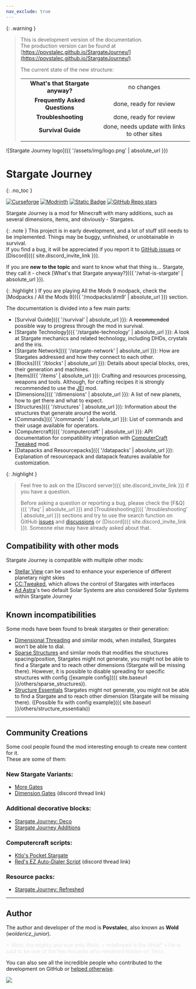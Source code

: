```yaml
---
nav_exclude: true
---
```


{: .warning }
> This is development version of the documentation.  
> The production version can be found at [https://povstalec.github.io/StargateJourney/](https://povstalec.github.io/StargateJourney/)
> 
> The current state of the new structure:  
> 
> |                                    |                                              |
> |:----------------------------------:|:--------------------------------------------:|
> |  **What's that Stargate anyway?**  |                  no changes                  |
> |   **Frequently Asked Questions**   |            done, ready for review            |
> |        **Troubleshooting**         |            done, ready for review            |
> |         **Survival Guide**         | done, needs update with links to other sites |
> |                                    |                                              |
>

<div class="text-center" markdown="block">

![Stargate Journey logo]({{ '/assets/img/logo.png' | absolute_url }})

# Stargate Journey
{: .no_toc }

<div style="display: none">
    <p>// Lets call this an easter egg</p>
    <p>Did you ever hear the tragedy of Darth Plagueis The Wise? I thought not.</p>
    <p>It’s not a story the Jedi would tell you. It’s a Sith legend.</p>
    <p>Darth Plagueis was a Dark Lord of the Sith, so powerful and so wise he could use the Force to influence the midichlorians to create life…</p>
    <p>He had such a knowledge of the dark side that he could even keep the ones he cared about from dying.</p>
    <p>The dark side of the Force is a pathway to many abilities some consider to be unnatural.</p>
    <p>He became so powerful… the only thing he was afraid of was losing his power, which eventually, of course, he did. Unfortunately, he taught his apprentice everything he knew, then his apprentice killed him in his sleep.</p>
    <p>Ironic. He could save others from death, but not himself..</p>
</div>

<a href="https://www.curseforge.com/minecraft/mc-mods/sgjourney" target="_blank"><img src="https://img.shields.io/curseforge/dt/689083?style=for-the-badge&logo=curseforge&color=626e7b" alt="Curseforge"></a>
<a href="https://modrinth.com/mod/sgjourney" target="_blank"><img src="https://img.shields.io/modrinth/dt/sgjourney?style=for-the-badge&logo=modrinth&color=626e7b" alt="Modrinth"></a>
<a href="{{ site.discord_invite_link }}" target="_blank"><img alt="Static Badge" src="https://img.shields.io/badge/Join_our_Discord_server-grey?style=for-the-badge&logo=discord" alt="Discord"></a>
<a href="https://github.com/Povstalec/StargateJourney" target="_blank"><img alt="GitHub Repo stars" src="https://img.shields.io/github/stars/Povstalec/StargateJourney?style=for-the-badge&logo=github&color=626e7b" alt="GitHub"></a>

Stargate Journey is a mod for Minecraft with many additions, such as several dimensions, items, and obviously - Stargates.

</div>

{: .note }
This project is in early development, and a lot of stuff still needs to be implemented.
Things may be buggy, unfinished, or unobtainable in survival.  
If you find a bug, it will be appreciated if you report it to 
[GitHub issues](https://github.com/Povstalec/StargateJourney/issues) or [Discord]({{ site.discord_invite_link }}).

If you are __new to the topic__ and want to know what that thing is...
Stargate, they call it - check [What's that Stargate anyway?]({{ '/what-is-stargate' | absolute_url }}).

{: .highlight }
If you are playing All the Mods 9 modpack, check the [Modpacks / All the Mods 9]({{ '/modpacks/atm9' | absolute_url }}) section.

The documentation is divided into a few main parts:
* [Survival Guide]({{ '/survival' | absolute_url }}): A ~~recommended~~ possible way to progress through the mod in survival.
* [Stargate Technology]({{ '/stargate-technology' | absolute_url }}): A look at Stargate mechanics and related technology, including DHDs, crystals and the iris.
* [Stargate Network]({{ '/stargate-network' | absolute_url }}): How are Stargates addressed and how they connect to each other.
* [Blocks]({{ '/blocks' | absolute_url }}): Details about special blocks, ores, their generation and machines.
* [Items]({{ '/items' | absolute_url }}): Crafting and resources processing, weapons and tools. Although, for crafting recipes it is strongly recommended to use the [JEI](https://www.curseforge.com/minecraft/mc-mods/jei) mod.
* [Dimensions]({{ '/dimensions' | absolute_url }}): A list of new planets, how to get there and what to expect.
* [Structures]({{ '/structures' | absolute_url }}): Information about the structures that generate around the world.
* [Commands]({{ '/commands' | absolute_url }}): List of commands and their usage available for operators.
* [Computercraft]({{ '/computercraft' | absolute_url }}): API documentation for compatibility integration with [ComputerCraft Tweaked](https://tweaked.cc/) mod.
* [Datapacks and Resourcepacks]({{ '/datapacks' | absolute_url }}): Explanation of resourcepack and datapack features available for customization.

{: .highlight }
> Feel free to ask on the [Discord server]({{ site.discord_invite_link }}) if you have a question.
> 
> Before asking a question or reporting a bug,
> please check the [F&Q]({{ '/faq' | absolute_url }}) and [Troubleshooting]({{ '/troubleshooting' | absolute_url }}) sections and try to use the search function on GitHub [issues](https://github.com/Povstalec/StargateJourney/issues) and [discussions](https://github.com/Povstalec/StargateJourney/discussions) or [Discord]({{ site.discord_invite_link }}).
> Someone else may have already asked about that.

## Compatibility with other mods
Stargate Journey is compatible with multiple other mods:
 - [Stellar View](https://www.curseforge.com/minecraft/mc-mods/stellarview) can be used to enhance your experience of different planetary night skies
 - [CC:Tweaked](https://tweaked.cc/), which allows the control of Stargates with interfaces
 - [Ad Astra](https://ad-astra.terrarium.wiki/ad-astra)'s two default Solar Systems are also considered Solar Systems within Stargate Journey

## Known incompatibilities
Some mods have been found to break stargates or their generation: 

- [Dimensional Threading](https://www.curseforge.com/minecraft/mc-mods/dimensional-threads) and similar mods, 
when installed, Stargates won't be able to dial.
- [Sparse Structures](https://modrinth.com/mod/sparsestructures) and similar mods that modifies the structures spacing/position, 
Stargates might not generate, 
you might not be able to find a Stargate and to reach other dimensions (Stargate will be missing there).
However, 
it is possible to disable spreading for specific structures with config ([example config]({{ site.baseurl }}/others/sparse_structures)).
- [Structure Essentials](https://www.curseforge.com/minecraft/mc-mods/structure-essentials-forge-fabric)
Stargates might not generate, you might not be able to find a Stargate and to reach other dimension (Stargate will be missing there).
([Possible fix with config example]({{ site.baseurl }}/others/structure_essentials))

___

## Community Creations
Some cool people found the mod interesting enough to create new content for it.  
These are some of them:

### New Stargate Variants:
   - [More Gates](https://www.curseforge.com/minecraft/mc-mods/more-gates-mod-ver)
   - [Dimension Gates](https://discord.com/channels/1011344665678708818/1200953359650263100) (discord thread link)

### Additional decorative blocks:
   - [Stargate Journey: Deco](https://www.curseforge.com/minecraft/mc-mods/stargate-journey-deco)
   - [Stargate Journey Additions](https://www.curseforge.com/minecraft/mc-mods/stargate-journey-additions)

### Computercraft scripts:
   - [Ktlo's Pocket Stargate](https://github.com/Ktlo/pocket-stargate)
   - [Red's EZ Auto-Dialer Script](https://discord.com/channels/1011344665678708818/1217131207532482662) (discord thread link)

### Resource packs:
   - [Stargate Journey: Refreshed](https://www.curseforge.com/minecraft/texture-packs/stargate-journey-refreshed)

___

## Author
The author and developer of the mod is **Povstalec**, also known as **Wold** (_woldericz_junior_).

<div markdown="block" style="opacity: 0.1">
> Wold, the mighty and true only Wold.  
> *Hallowed is the Wold*  
> He is said to be one of the few Ancients who remained hidden on Terra.
</div>

You can also see all the incredible people who contributed to the development on GitHub 
or [helped otherwise](https://github.com/Povstalec/StargateJourney/blob/main/CREDITS.txt).

<a href="https://github.com/Povstalec/StargateJourney/graphs/contributors" target="_blank">
  <img src="https://contrib.rocks/image?repo=Povstalec/StargateJourney"/>
</a>
